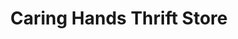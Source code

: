 ---
title: "Caring Hands Thrift Store"
url: /yorkville/caring-hands-thrift-store/
shop: Gebrauchtwaren
---